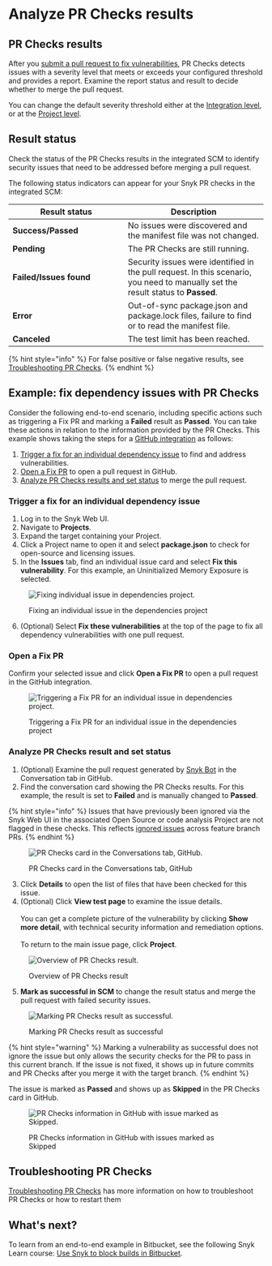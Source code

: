 # Analyze PR Checks results

## PR Checks results

After you [submit a pull request to fix vulnerabilities](../snyk-open-source/manage-vulnerabilities/fix-your-vulnerabilities.md), PR Checks detects issues with a severity level that meets or exceeds your configured threshold and provides a report. Examine the report status and result to decide whether to merge the pull request.

You can change the default severity threshold either at the [Integration level](../pull-requests/pull-request-checks/configure-pr-checks.md#configure-pr-checks-at-the-integration-level), or at the [Project level](../pull-requests/pull-request-checks/configure-pr-checks.md#configure-pr-checks-at-the-project-level).

## Result status

Check the status of the PR Checks results in the integrated SCM to identify security issues that need to be addressed before merging a pull request.

The following status indicators can appear for your Snyk PR checks in the integrated SCM:

<table><thead><tr><th width="212">Result status</th><th>Description</th></tr></thead><tbody><tr><td><strong>Success/Passed</strong></td><td>No issues were discovered and the manifest file was not changed.</td></tr><tr><td><strong>Pending</strong></td><td>The PR Checks are still running.</td></tr><tr><td><strong>Failed/Issues found</strong></td><td>Security issues were identified in the pull request. In this scenario, you need to manually set the result status to <strong>Passed</strong>.</td></tr><tr><td><strong>Error</strong></td><td>Out-of-sync package.json and package.lock files, failure to find or to read the manifest file.</td></tr><tr><td><strong>Canceled</strong></td><td>The test limit has been reached.</td></tr></tbody></table>

{% hint style="info" %}
For false positive or false negative results, see [Troubleshooting PR Checks](troubleshoot-pr-checks.md).
{% endhint %}

## **Example: fix dependency issues with PR Checks**

Consider the following end-to-end scenario, including specific actions such as triggering a Fix PR and marking a **Failed** result as **Passed**. You can take these actions in relation to the information provided by the PR Checks. This example shows taking the steps for a [GitHub integration](../../integrate-with-snyk/git-repositories-scms-integrations-with-snyk/snyk-github-integration.md) as follows:

1. [Trigger a fix for an individual dependency issue](analyze-pr-checks-results.md#trigger-a-fix-for-an-individual-dependency-issue) to find and address vulnerabilities.
2. [Open a Fix PR](analyze-pr-checks-results.md#open-a-fix-pr) to open a pull request in GitHub.
3. [Analyze PR Checks results and set status](analyze-pr-checks-results.md#analyze-pr-checks-result-and-set-status) to merge the pull request.

### Trigger a fix for an individual dependency issue

1. Log in to the Snyk Web UI.
2. Navigate to **Projects**.
3. Expand the target containing your Project.
4. Click a Project name to open it and select **package.json** to check for open-source and licensing issues.
5. In the **Issues** tab, find an individual issue card and select **Fix this vulnerability**. For this example, an Uninitialized Memory Exposure is selected.

<figure><img src="../../.gitbook/assets/fix_individual_vulnerability.png" alt="Fixing individual issue in dependencies project."><figcaption><p>Fixing an individual issue in the dependencies project</p></figcaption></figure>

6. (Optional) Select **Fix these vulnerabilities** at the top of the page to fix all dependency vulnerabilities with one pull request.

### Open a Fix PR

Confirm your selected issue and click **Open a Fix PR** to open a pull request in the GitHub integration.

<figure><img src="../../.gitbook/assets/open_fix_PR.png" alt="Triggering a Fix PR for an individual issue in dependencies project."><figcaption><p>Triggering a Fix PR for an individual issue in the dependencies project</p></figcaption></figure>

### Analyze PR Checks result and set status

1. (Optional) Examine the pull request generated by [Snyk Bot](../../integrate-with-snyk/git-repositories-scms-integrations-with-snyk/snyk-github-integration.md#commit-signing) in the Conversation tab in GitHub.
2. Find the conversation card showing the PR Checks results. For this example, the result is set to **Failed** and is manually changed to **Passed**.&#x20;

{% hint style="info" %}
Issues that have previously been ignored via the Snyk Web UI in the associated Open Source or code analysis Project are not flagged in these checks. This reflects [ignored issues](../../manage-risk/prioritize-your-issues/ignore-issues/) across feature branch PRs.
{% endhint %}

<figure><img src="../../.gitbook/assets/PR_checks_in_GitHub_integration.png" alt="PR Checks card in the Conversations tab, GitHub."><figcaption><p>PR Checks card in the Conversations tab, GitHub</p></figcaption></figure>

3. Click **Details** to open the list of files that have been checked for this issue.
4. (Optional) Click **View test page** to examine the issue details.\
   \
   You can get a complete picture of the vulnerability by clicking **Show more detail**, with technical security information and remediation options.\
   \
   To return to the main issue page, click **Project**.

<figure><img src="../../.gitbook/assets/result_page_PR_Checks.png" alt="Overview of PR Checks result."><figcaption><p>Overview of PR Checks result</p></figcaption></figure>

5. **Mark as successful in SCM** to change the result status and merge the pull request with failed security issues.

<figure><img src="../../.gitbook/assets/mark_issue_as_successful_snyk_web_ui.png" alt="Marking PR Checks result as successful."><figcaption><p>Marking PR Checks result as successful</p></figcaption></figure>

{% hint style="warning" %}
Marking a vulnerability as successful does not ignore the issue but only allows the security checks for the PR to pass in this current branch. If the issue is not fixed, it shows up in future commits and PR Checks after you merge it with the target branch.
{% endhint %}

The issue is marked as **Passed** and shows up as **Skipped** in the PR Checks card in GitHub.

<figure><img src="../../.gitbook/assets/issue_marked_as_successful_PR_checks.png" alt="PR Checks information in GitHub with issue marked as Skipped."><figcaption><p>PR Checks information in GitHub with issues marked as Skipped</p></figcaption></figure>

## Troubleshooting PR Checks

[Troubleshooting PR Checks](troubleshoot-pr-checks.md) has more information on how to troubleshoot PR Checks or how to restart them

## What's next?

To learn from an end-to-end example in Bitbucket, see the following Snyk Learn course: [Use Snyk to block builds in Bitbucket](https://learn.snyk.io/lesson/snyk-with-bitbucket/).
